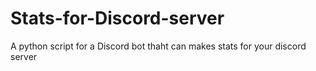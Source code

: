 # Stats-for-Discord-server
A python script for a Discord bot thaht can makes stats for your discord server
